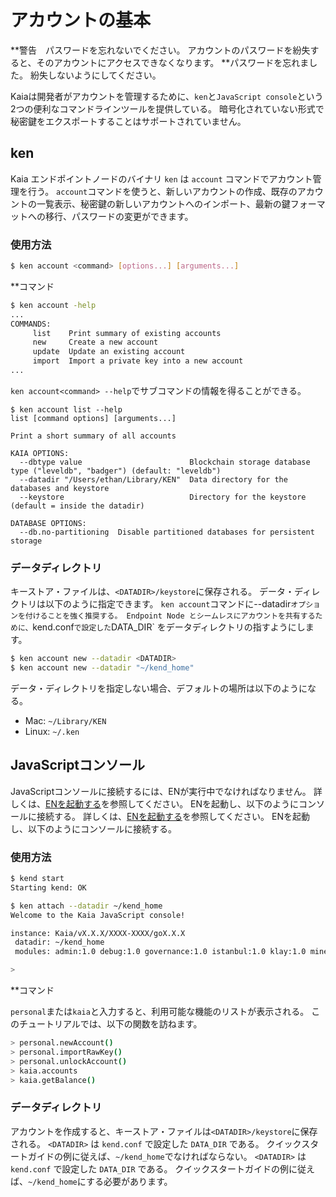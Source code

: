# アカウントの基本

\*\*警告　パスワードを忘れないでください。 アカウントのパスワードを紛失すると、そのアカウントにアクセスできなくなります。 \*\*パスワードを忘れました。 紛失しないようにしてください。

Kaiaは開発者がアカウントを管理するために、`ken`と`JavaScript console`という2つの便利なコマンドラインツールを提供している。 暗号化されていない形式で秘密鍵をエクスポートすることはサポートされていません。

## ken <a id="ken"></a>

Kaia エンドポイントノードのバイナリ `ken` は `account` コマンドでアカウント管理を行う。 `account`コマンドを使うと、新しいアカウントの作成、既存のアカウントの一覧表示、秘密鍵の新しいアカウントへのインポート、最新の鍵フォーマットへの移行、パスワードの変更ができます。

### 使用方法<a id="usage"></a>

```bash
$ ken account <command> [options...] [arguments...]
```

\*\*コマンド

```bash
$ ken account -help
...
COMMANDS:
     list    Print summary of existing accounts
     new     Create a new account
     update  Update an existing account
     import  Import a private key into a new account
...
```

`ken account<command> --help`でサブコマンドの情報を得ることができる。

```text
$ ken account list --help
list [command options] [arguments...]

Print a short summary of all accounts

KAIA OPTIONS:
  --dbtype value                        Blockchain storage database type ("leveldb", "badger") (default: "leveldb")
  --datadir "/Users/ethan/Library/KEN"  Data directory for the databases and keystore
  --keystore                            Directory for the keystore (default = inside the datadir)

DATABASE OPTIONS:
  --db.no-partitioning  Disable partitioned databases for persistent storage
```

### データディレクトリ<a id="data-directory"></a>

キーストア・ファイルは、`<DATADIR>/keystore`に保存される。 データ・ディレクトリは以下のように指定できます。 `ken account`コマンドに--datadir`オプションを付けることを強く推奨する。 Endpoint Node とシームレスにアカウントを共有するために、`kend.conf`で設定した`DATA_DIR\` をデータディレクトリの指すようにします。

```bash
$ ken account new --datadir <DATADIR>
$ ken account new --datadir "~/kend_home"
```

データ・ディレクトリを指定しない場合、デフォルトの場所は以下のようになる。

- Mac: `~/Library/KEN`
- Linux: `~/.ken`

## JavaScriptコンソール<a id="javascript-console"></a>

JavaScriptコンソールに接続するには、ENが実行中でなければなりません。 詳しくは、[ENを起動する](../../smart-contracts/deploy/ken.md)を参照してください。 ENを起動し、以下のようにコンソールに接続する。 詳しくは、[ENを起動する](../../smart-contracts/deploy/ken.md)を参照してください。 ENを起動し、以下のようにコンソールに接続する。

### 使用方法<a id="usage"></a>

```bash
$ kend start
Starting kend: OK

$ ken attach --datadir ~/kend_home
Welcome to the Kaia JavaScript console!

instance: Kaia/vX.X.X/XXXX-XXXX/goX.X.X
 datadir: ~/kend_home
 modules: admin:1.0 debug:1.0 governance:1.0 istanbul:1.0 klay:1.0 miner:1.0 net:1.0 personal:1.0 rpc:1.0 txpool:1.0

>
```

\*\*コマンド

`personal`または`kaia`と入力すると、利用可能な機能のリストが表示される。 このチュートリアルでは、以下の関数を訪ねます。

```bash
> personal.newAccount()
> personal.importRawKey()
> personal.unlockAccount()
> kaia.accounts
> kaia.getBalance()
```

### データディレクトリ<a id="data-directory"></a>

アカウントを作成すると、キーストア・ファイルは`<DATADIR>/keystore`に保存される。 `<DATADIR>` は `kend.conf` で設定した `DATA_DIR` である。 クイックスタートガイドの例に従えば、`~/kend_home`でなければならない。 `<DATADIR>` は `kend.conf` で設定した `DATA_DIR` である。 クイックスタートガイドの例に従えば、`~/kend_home`にする必要があります。

